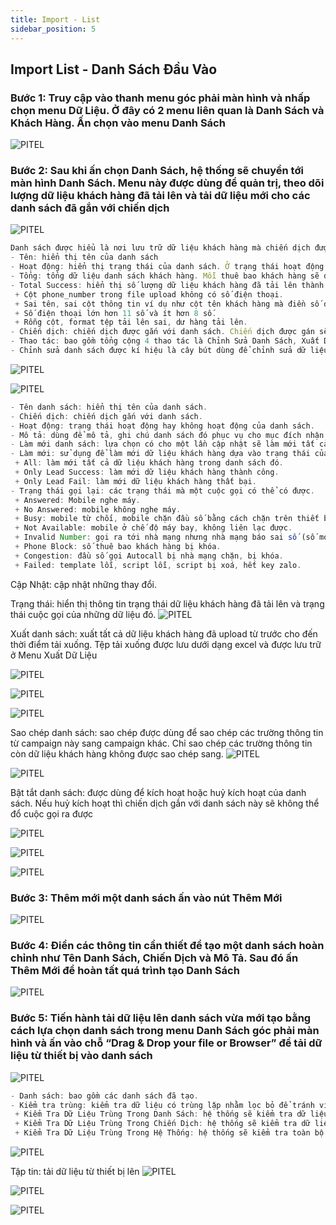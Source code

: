 ```yaml
---
title: Import - List
sidebar_position: 5
---
```


## Import List - Danh Sách Đầu Vào

### Bước 1: Truy cập vào thanh menu góc phải màn hình và nhấp chọn menu Dữ Liệu. Ở đây có 2 menu liên quan là Danh Sách và Khách Hàng. Ấn chọn vào menu Danh Sách
![PITEL](./img/Select_Menu_List.png)
### Bước 2: Sau khi ấn chọn Danh Sách, hệ thống sẽ chuyển tới màn hình Danh Sách. Menu này được dùng để quản trị, theo dõi lượng dữ liệu khách hàng đã tải lên và tải dữ liệu mới cho các danh sách đã gắn với chiến dịch
![PITEL](./img/List_manager_01.png)
```jsx title="Giải thích thông số"
Danh sách được hiểu là nơi lưu trữ dữ liệu khách hàng mà chiến dịch được gán với danh sách đó sẽ dùng chính những dữ liệu này để đổ cuộc gọi ra.
- Tên: hiển thị tên của danh sách
- Hoạt động: hiển thị trạng thái của danh sách. Ở trạng thái hoạt động chiến dịch được phép dùng dữ liệu của danh sách để gọi ra. Ngược lại ở trạng thái không hoạt động chiến dịch không thể đổ cuộc gọi ra ngoài được.
- Tổng: tổng dữ liệu danh sách khách hàng. Mỗi thuê bao khách hàng sẽ được tính là một.
- Total Success: hiển thị số lượng dữ liệu khách hàng đã tải lên thành công và thất bại. Dữ liệu khách hàng rơi vào trạng thái tải lên thất bại sẽ xuất phát từ những nguyên nhân: 
 + Cột phone_number trong file upload không có số điện thoại.
 + Sai tên, sai cột thông tin ví dụ như cột tên khách hàng mà điền số điện thoại vào.
 + Số điện thoại lớn hơn 11 số và ít hơn 8 số. 
 + Rỗng cột, format tệp tải lên sai, dư hàng tải lên.
- Chiến dịch: chiến dịch được gắn với danh sách. Chiến dịch được gán sẽ dùng dữ liệu trong danh sách để gọi ra.
- Thao tác: bao gồm tổng cộng 4 thao tác là Chỉnh Sửa Danh Sách, Xuất Danh Sách, Sao Chép Danh Sách, Bật Tắt Danh Sách.
- Chỉnh sửa danh sách được kí hiệu là cây bút dùng để chỉnh sửa dữ liệu được tải lên.
```

![PITEL](./img/select_edit_list.png)

![PITEL](./img/edit_list_2.png)

```jsx title="Giải thích thông số"
- Tên danh sách: hiển thị tên của danh sách.
- Chiến dịch: chiến dịch gắn với danh sách.
- Hoạt động: trạng thái hoạt động hay không hoạt động của danh sách.
- Mô tả: dùng để mô tả, ghi chú danh sách đó phục vụ cho mục đích nhận biết danh sách sử dụng.
- Làm mới danh sách: lựa chọn có cho một lần cập nhật sẽ làm mới tất cả dữ liệu tức là dữ liệu khách hàng trước đó sẽ mất tính từ thời điểm cập nhật hiện tại.
- Làm mới: sử dụng để làm mới dữ liệu khách hàng dựa vào trạng thái của dữ liệu. Có 3 cách để làm mới
 + All: làm mới tất cả dữ liệu khách hàng trong danh sách đó.
 + Only Lead Success: làm mới dữ liệu khách hàng thành công.
 + Only Lead Fail: làm mới dữ liệu khách hàng thất bại.
- Trạng thái gọi lại: các trạng thái mà một cuộc gọi có thể có được.
 + Answered: Mobile nghe máy.
 + No Answered: mobile không nghe máy.
 + Busy: mobile từ chối, mobile chặn đầu số bằng cách chặn trên thiết bị.
 + Not Available: mobile ở chế độ máy bay, không liên lạc được.
 + Invalid Number: gọi ra tới nhà mạng nhưng nhà mạng báo sai số (số mobile sai).
 + Phone Block: số thuê bao khách hàng bị khóa.
 + Congestion: đầu số gọi Autocall bị nhà mạng chặn, bị khóa.
 + Failed: template lỗi, script lỗi, script bị xoá, hết key zalo.
```
Cập Nhật: cập nhật những thay đổi.

Trạng thái: hiển thị thông tin trạng thái dữ liệu khách hàng đã tải lên và trạng thái cuộc gọi của những dữ liệu đó.
![PITEL](./img/status_list.png)

Xuất danh sách: xuất tất cả dữ liệu khách hàng đã upload từ trước cho đến thời điểm tải xuống. Tệp tải xuống được lưu dưới dạng excel và được lưu trữ ở Menu Xuất Dữ Liệu

![PITEL](./img/export_list.png)

![PITEL](./img/export_list1.png)

![PITEL](./img/export_list2.png)

Sao chép danh sách: sao chép được dùng để sao chép các trường thông tin từ campaign này sang campaign khác. Chỉ sao chép các trường thông tin còn dữ liệu khách hàng không được sao chép sang.
![PITEL](./img/copycustomfield.png)

![PITEL](./img/copycustomfield1.png)

Bật tắt danh sách: được dùng để kích hoạt hoặc huỷ kích hoạt của danh sách. Nếu huỷ kích hoạt thì chiến dịch gắn với danh sách này sẽ không thể đổ cuộc gọi ra được

![PITEL](./img/deactive_list1.png)

![PITEL](./img/Deactive_List.png)

![PITEL](./img/deactive_list2.png)

### Bước 3: Thêm mới một danh sách ấn vào nút Thêm Mới
![PITEL](./img/addlist1.png)

### Bước 4: Điền các thông tin cần thiết để tạo một danh sách hoàn chỉnh như Tên Danh Sách, Chiến Dịch và Mô Tả. Sau đó ấn Thêm Mới để hoàn tất quá trình tạo Danh Sách
![PITEL](./img/Add_List.png)

###  Bước 5: Tiến hành tải dữ liệu lên danh sách vừa mới tạo bằng cách lựa chọn danh sách trong menu Danh Sách góc phải màn hình và ấn vào chỗ “Drag & Drop your file or Browser” để tải dữ liệu từ thiết bị vào danh sách
![PITEL](./img/select_list_upload.png)

```jsx title="Giải thích thông số"
- Danh sách: bao gồm các danh sách đã tạo.
- Kiểm tra trùng: kiểm tra dữ liệu có trùng lặp nhằm lọc bỏ để tránh việc gọi một dữ liệu khách nhiều lần gây ảnh hưởng đến thuê bao khách hàng. Kiểm tra trùng bao gồm 3 kiểu:
 + Kiểm Tra Dữ Liệu Trùng Trong Danh Sách: hệ thống sẽ kiểm tra dữ liệu khách hàng được tải lên ngay trong danh sách chọn kiểu kiểu tra này. Nếu một số điện thoại được lặp từ 2 lần trở lên hệ thống sẽ lọc bỏ chỉ còn 1.
 + Kiểm Tra Dữ Liệu Trùng Trong Chiến Dịch: hệ thống sẽ kiểm tra dữ liệu khách hàng dựa trên chiến dịch được gắn với danh sách. Một chiến dịch có thể gắn cho nhiều danh sách, đồng nghĩa hệ thống sẽ quét toàn bộ dữ liệu khách hàng trong các danh sách nào được gắn với chiến dịch đã chọn. Sau đó lọc bỏ và chỉ giữ 1 trên danh sách lựa chọn kiểu kiểm tra này.
 + Kiểm Tra Dữ Liệu Trùng Trong Hệ Thống: hệ thống sẽ kiểm tra toàn bộ hệ thống không xét điều kiện cụ thể nào miễn là trong danh sách này có dữ liệu trùng với các danh sách khác hệ thống sẽ tự động lọc bỏ các danh sách kia và giữ lại dữ liệu ở mỗi danh sách này.
```
![PITEL](./img/check_duplicate.png)

Tập tin: tải dữ liệu từ thiết bị lên
![PITEL](./img/select_file_upload.png)

![PITEL](./img/upload_data_list2.png)

![PITEL](./img/uploadatasuccess.png)